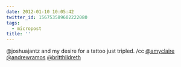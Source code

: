 ```yaml
---
date: 2012-01-10 10:05:42
twitter_id: 156753589602222080
tags:
  - micropost
title: ''
---
```


@joshuajantz and my desire for a tattoo just tripled. /cc [@amyclaire](https://twitter.com/amyclaire) [@andrewramos](https://twitter.com/andrewramos) [@britthildreth](https://twitter.com/britthildreth)
